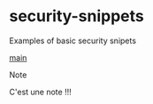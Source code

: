 # security-snippets
Examples of basic security snipets

[main](/src/main)
>[!NOTE]
>C'est une note !!!